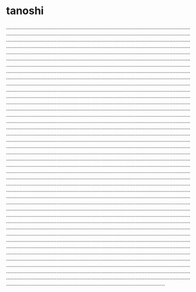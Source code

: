 # tanoshi
.......................................................................................................................................................................................................................................................................................................................................................................................................................................................................................................................................................................................................................................................................................................................................................................................................................................................................................................................................................................................................................................................................................................................................................................................................................................................................................................................................................................................................................................................................................................................................................................................................................................................................................................................................................................................................................................................................................................................................................................................................................................................................................................................................................................................................................................................................................................................................................................................................................................................................................................................................................................................................................................................................................................................................................................................................................................................................................................................................................................................................................................................................................................................................................................................................................................................................................................................................................................................................................................................................................................................................................................................................................................................................................................................................................................................................................................................................................................................................................................................................................................................................................................................................................................................................................................................................................................................................................................................................................................................................................................................................................................................................................................................................................................................................................................................................................................................................................................................................................................................................................................................................................................................................................................................................................................................................................................................................................................................................